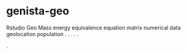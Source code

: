 # genista-geo
Rstudio Geo Mass energy equivalence equation matrix numerical data geolocation population
.
.
.
.
.


.
